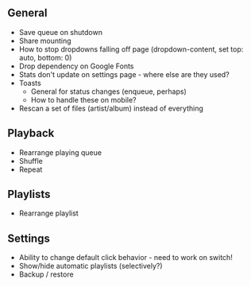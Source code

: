 ## General
* Save queue on shutdown
* Share mounting
* How to stop dropdowns falling off page (dropdown-content, set top: auto, bottom: 0)
* Drop dependency on Google Fonts
* Stats don't update on settings page - where else are they used?
* Toasts
  * General for status changes (enqueue, perhaps)
  * How to handle these on mobile?
* Rescan a set of files (artist/album) instead of everything

## Playback
* Rearrange playing queue
* Shuffle
* Repeat

## Playlists
* Rearrange playlist

## Settings
* Ability to change default click behavior - need to work on switch!
* Show/hide automatic playlists (selectively?)
* Backup / restore